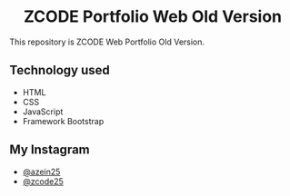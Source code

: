 <h1 align="center">ZCODE Portfolio Web Old Version</h1>
This repository is ZCODE Web Portfolio Old Version.

## Technology used
- HTML
- CSS
- JavaScript
- Framework Bootstrap

## My Instagram
- [@azein25](https://www.instagram.com/azein25/) 
- [@zcode25](https://www.instagram.com/zcode25/)
